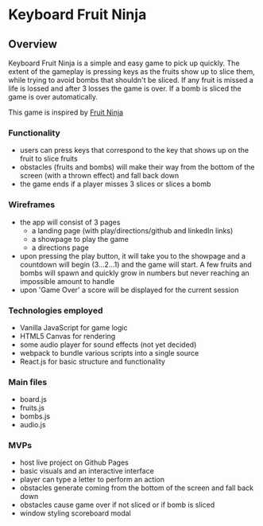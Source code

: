 # Keyboard Fruit Ninja

## Overview
Keyboard Fruit Ninja is a simple and easy game to pick up quickly. The extent of the gameplay is pressing keys as the fruits show up to slice them, while trying to avoid bombs that shouldn't be sliced. If any fruit is missed a life is lossed and after 3 losses the game is over. If a bomb is sliced the game is over automatically.

This game is inspired by [Fruit Ninja](https://fruitninja.com/)

### Functionality
- users can press keys that correspond to the key that shows up on the fruit to slice fruits
- obstacles (fruits and bombs) will make their way from the bottom of the screen (with a thrown effect) and fall back down
- the game ends if a player misses 3 slices or slices a bomb

### Wireframes
- the app will consist of 3 pages
  - a landing page (with play/directions/github and linkedIn links)
  - a showpage to play the game
  - a directions page
- upon pressing the play button, it will take you to the showpage and a countdown will begin (3...2...1) and the game will start. A few fruits and bombs will spawn and quickly grow in numbers but never reaching an impossible amount to handle
- upon 'Game Over' a score will be displayed for the current session

### Technologies employed
- Vanilla JavaScript for game logic
- HTML5 Canvas for rendering
- some audio player for sound effects (not yet decided)
- webpack to bundle various scripts into a single source
- React.js for basic structure and functionality

### Main files
- board.js
- fruits.js
- bombs.js
- audio.js

### MVPs
- host live project on Github Pages
- basic visuals and an interactive interface
- player can type a letter to perform an action
- obstacles generate coming from the bottom of the screen and fall back down
- obstacles cause game over if not sliced or if bomb is sliced
- window styling scoreboard modal